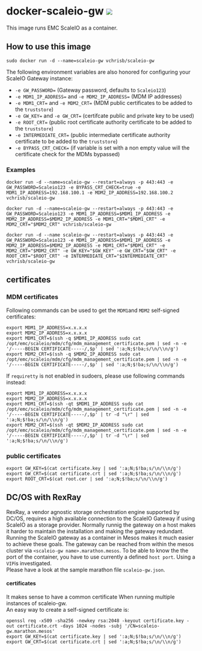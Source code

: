 # docker-scaleio-gw [![](https://imagelayers.io/badge/vchrisb/scaleio-gw:latest.svg)](https://imagelayers.io/?images=vchrisb/scaleio-gw:latest 'Get your own badge on imagelayers.io')

This image runs EMC ScaleIO as a container.

## How to use this image

```sudo docker run -d --name=scaleio-gw vchrisb/scaleio-gw```

The following environment variables are also honored for configuring your ScaleIO Gateway instance:
* `-e GW_PASSWORD=` (Gateway password, defaults to `Scaleio123`)
* `-e MDM1_IP_ADDRESS=` and `-e MDM2_IP_ADDRESS=` (MDM IP addresses)
* `-e MDM1_CRT=` and `-e MDM2_CRT=` (MDM public certificates to be added to the `truststore`)
* `-e GW_KEY=` and `-e GW_CRT=` (certifcate public and private key to be used)
* `-e ROOT_CRT=` (public root certificate authority certificate to be added to the `truststore`)
* `-e INTERMEDIATE_CRT=` (public intermediate certificate authority certificate to be added to the `truststore`)
* `-e BYPASS_CRT_CHECK=` (if variable is set with a non empty value will the certificate check for the MDMs bypassed)

### Examples

```docker run -d --name=scaleio-gw --restart=always -p 443:443 -e GW_PASSWORD=Scaleio123 -e BYPASS_CRT_CHECK=true -e MDM1_IP_ADDRESS=192.168.100.1 -e MDM2_IP_ADDRESS=192.168.100.2 vchrisb/scaleio-gw```

```docker run -d --name=scaleio-gw --restart=always -p 443:443 -e GW_PASSWORD=Scaleio123 -e MDM1_IP_ADDRESS=$MDM1_IP_ADDRESS -e MDM2_IP_ADDRESS=$MDM2_IP_ADDRESS -e MDM1_CRT="$MDM1_CRT" -e MDM2_CRT="$MDM2_CRT" vchrisb/scaleio-gw```

```docker run -d --name scaleio-gw --restart=always -p 443:443 -e GW_PASSWORD=Scaleio123 -e MDM1_IP_ADDRESS=$MDM1_IP_ADDRESS -e MDM2_IP_ADDRESS=$MDM2_IP_ADDRESS -e MDM1_CRT="$MDM1_CRT" -e MDM2_CRT="$MDM2_CRT" -e GW_KEY="$GW_KEY" -e GW_CRT="$GW_CRT" -e ROOT_CRT="$ROOT_CRT" -e INTERMEDIATE_CRT="$INTERMEDIATE_CRT" vchrisb/scaleio-gw```

## certificates

### MDM certificates

Following commands can be used to get the `MDM1`and `MDM2` self-signed certificates:
```
export MDM1_IP_ADDRESS=x.x.x.x
export MDM2_IP_ADDRESS=x.x.x.x
export MDM1_CRT=$(ssh -q $MDM1_IP_ADDRESS sudo cat /opt/emc/scaleio/mdm/cfg/mdm_management_certificate.pem | sed -n -e '/-----BEGIN CERTIFICATE-----/,$p' | sed ':a;N;$!ba;s/\n/\\n/g')
export MDM2_CRT=$(ssh -q $MDM2_IP_ADDRESS sudo cat /opt/emc/scaleio/mdm/cfg/mdm_management_certificate.pem | sed -n -e '/-----BEGIN CERTIFICATE-----/,$p' | sed ':a;N;$!ba;s/\n/\\n/g')
```

If `requiretty` is not enabled in sudoers, please use following commands instead:
```
export MDM1_IP_ADDRESS=x.x.x.x  
export MDM2_IP_ADDRESS=x.x.x.x  
export MDM1_CRT=$(ssh -qt $MDM1_IP_ADDRESS sudo cat /opt/emc/scaleio/mdm/cfg/mdm_management_certificate.pem | sed -n -e '/-----BEGIN CERTIFICATE-----/,$p' | tr -d "\r" | sed ':a;N;$!ba;s/\n/\\n/g')
export MDM2_CRT=$(ssh -qt $MDM2_IP_ADDRESS sudo cat /opt/emc/scaleio/mdm/cfg/mdm_management_certificate.pem | sed -n -e '/-----BEGIN CERTIFICATE-----/,$p' | tr -d "\r" | sed ':a;N;$!ba;s/\n/\\n/g')
```

### public certificates

```
export GW_KEY=$(cat certificate.key | sed ':a;N;$!ba;s/\n/\\n/g')
export GW_CRT=$(cat certificate.crt | sed ':a;N;$!ba;s/\n/\\n/g')
export ROOT_CRT=$(cat root.cer | sed ':a;N;$!ba;s/\n/\\n/g')
```

## DC/OS with RexRay

RexRay, a vendor agnostic storage orchestration engine supported by DC/OS, requires a high available connection to the ScaleIO Gateway if using ScaleIO as a storage provider. Normally runnig the gateway on a host makes it harder to maintain the installation and making the gateway redundant. Running the ScaleIO gateway as a container in Mesos makes it much easier to achieve these goals.
The gateway can be reached from within the mesos cluster via `<scaleio-gw name>.marathon.mesos`. To be able to know the the port of the container, you have to use currently a defined `host port`. Using a `VIP`is investigated.  
Please have a look at the sample marathon file `scaleio-gw.json`.

#### certificates
It makes sense to have a common certificate When running multiple instances of scaleio-gw.  
An easy way to create a self-signed certificate is:
```
openssl req -x509 -sha256 -newkey rsa:2048 -keyout certificate.key -out certificate.crt -days 1024 -nodes -subj '/CN=scaleio-gw.marathon.mesos'
export GW_KEY=$(cat certificate.key | sed ':a;N;$!ba;s/\n/\\n/g')
export GW_CRT=$(cat certificate.crt | sed ':a;N;$!ba;s/\n/\\n/g')
```

